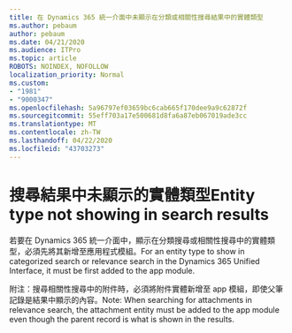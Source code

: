 ```yaml
---
title: 在 Dynamics 365 統一介面中未顯示在分類或相關性搜尋結果中的實體類型
ms.author: pebaum
author: pebaum
ms.date: 04/21/2020
ms.audience: ITPro
ms.topic: article
ROBOTS: NOINDEX, NOFOLLOW
localization_priority: Normal
ms.custom:
- "1981"
- "9000347"
ms.openlocfilehash: 5a96797ef03659bc6cab665f170dee9a9c62872f
ms.sourcegitcommit: 55eff703a17e500681d8fa6a87eb067019ade3cc
ms.translationtype: MT
ms.contentlocale: zh-TW
ms.lasthandoff: 04/22/2020
ms.locfileid: "43703273"
---
```

# <a name="entity-type-not-showing-in-search-results"></a><span data-ttu-id="d0506-102">搜尋結果中未顯示的實體類型</span><span class="sxs-lookup"><span data-stu-id="d0506-102">Entity type not showing in search results</span></span>

<span data-ttu-id="d0506-103">若要在 Dynamics 365 統一介面中，顯示在分類搜尋或相關性搜尋中的實體類型，必須先將其新增至應用程式模組。</span><span class="sxs-lookup"><span data-stu-id="d0506-103">For an entity type to show in categorized search or relevance search in the Dynamics 365 Unified Interface, it must be first added to the app module.</span></span>

<span data-ttu-id="d0506-104">附注：搜尋相關性搜尋中的附件時，必須將附件實體新增至 app 模組，即使父筆記錄是結果中顯示的內容。</span><span class="sxs-lookup"><span data-stu-id="d0506-104">Note: When searching for attachments in relevance search, the attachment entity must be added to the app module even though the parent record is what is shown in the results.</span></span>

